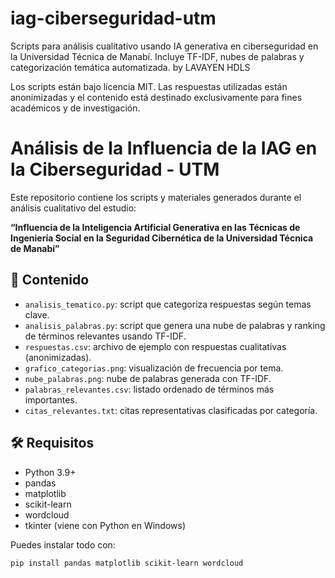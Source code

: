 # iag-ciberseguridad-utm
Scripts para análisis cualitativo usando IA generativa en ciberseguridad en la Universidad Técnica de Manabí. Incluye TF-IDF, nubes de palabras y categorización temática automatizada. by LAVAYEN  HDLS

Los scripts están bajo licencia MIT. Las respuestas utilizadas están anonimizadas y el contenido está destinado exclusivamente para fines académicos y de investigación.


# Análisis de la Influencia de la IAG en la Ciberseguridad - UTM

Este repositorio contiene los scripts y materiales generados durante el análisis cualitativo del estudio:

**“Influencia de la Inteligencia Artificial Generativa en las Técnicas de Ingeniería Social en la Seguridad Cibernética de la Universidad Técnica de Manabí”**

## 📄 Contenido

- `analisis_tematico.py`: script que categoriza respuestas según temas clave.
- `analisis_palabras.py`: script que genera una nube de palabras y ranking de términos relevantes usando TF-IDF.
- `respuestas.csv`: archivo de ejemplo con respuestas cualitativas (anonimizadas).
- `grafico_categorias.png`: visualización de frecuencia por tema.
- `nube_palabras.png`: nube de palabras generada con TF-IDF.
- `palabras_relevantes.csv`: listado ordenado de términos más importantes.
- `citas_relevantes.txt`: citas representativas clasificadas por categoría.

## 🛠️ Requisitos

- Python 3.9+
- pandas
- matplotlib
- scikit-learn
- wordcloud
- tkinter (viene con Python en Windows)

Puedes instalar todo con:

```bash
pip install pandas matplotlib scikit-learn wordcloud
